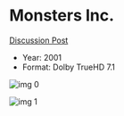 # Monsters Inc.

[Discussion Post](https://www.avsforum.com/threads/bass-eq-for-filtered-movies.2995212/post-57965002)

* Year: 2001
* Format: Dolby TrueHD 7.1

![img 0](https://i.imgur.com/b3Hb2qV.jpg)

![img 1](https://i.imgur.com/Xe0whLm.png)

